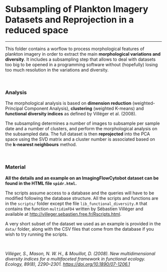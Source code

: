 # Subsampling of Plankton Imagery Datasets and Reprojection in a reduced space

**** 

This folder contains a worflow to process morphological features of plankton imagery in order to extract the main **morphological variations and diversity**. It includes a subsampling step that allows to deal with datasets too big to be opened in a programming software without (hopefully) losing too much resolution in the variations and diversity. 

<br>

### Analysis 

The morphological analysis is based on **dimension reduction** (weighted-Principal Component Analysis), **clustering** (weighted K-means) and **functional diversity indices** as defined by Villéger et al. (2008). 

The subsampling determines a number of images to subsample per sample date and a number of clusters, and perform the morphological analysis on the subsampled data. The full dataset is then **reprojected** into the PCA space using the SVD matrix and a cluster number is associated based on the **k-nearest neighbours** method. 

<br>

### Material 

**All the details and an example on an ImagingFlowCytobot dataset can be found in the HTML file `spidr.html`.** 

The scripts assume access to a database and the queries will have to be modified following the database structure. All the scripts and functions are in the `scripts/` folder except the file `lib_functional_diversity.R` that contains the function `multidimFD4` written by Sébastien Villéger and available at http://villeger.sebastien.free.fr/Rscripts.html.  

A very short subset of the dataset we used as an example is provided in the `data/` folder, along with the CSV files that come from the database if you wish to try running the scripts. 

<br>

*Villéger, S., Mason, N. W. H., & Mouillot, D. (2008). New multidimensional diversity indices for a multifaceted framework in functional ecology. Ecology, 89(8), 2290–2301. https://doi.org/10.1890/07-1206.1*



